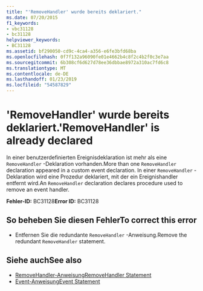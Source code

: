 ```yaml
---
title: "'RemoveHandler' wurde bereits deklariert."
ms.date: 07/20/2015
f1_keywords:
- vbc31128
- bc31128
helpviewer_keywords:
- BC31128
ms.assetid: bf290050-cd9c-4ca4-a356-e6fe3bfd68ba
ms.openlocfilehash: 0f7f132a96090fe01e4662b4c8f2c4b2f0c3e7aa
ms.sourcegitcommit: 6b308cf6d627d78ee36dbbae8972a310ac7fd6c8
ms.translationtype: MT
ms.contentlocale: de-DE
ms.lasthandoff: 01/23/2019
ms.locfileid: "54587829"
---
```

# <a name="removehandler-is-already-declared"></a><span data-ttu-id="e5560-102">'RemoveHandler' wurde bereits deklariert.</span><span class="sxs-lookup"><span data-stu-id="e5560-102">'RemoveHandler' is already declared</span></span>
<span data-ttu-id="e5560-103">In einer benutzerdefinierten Ereignisdeklaration ist mehr als eine `RemoveHandler` -Deklaration vorhanden.</span><span class="sxs-lookup"><span data-stu-id="e5560-103">More than one `RemoveHandler` declaration appeared in a custom event declaration.</span></span> <span data-ttu-id="e5560-104">In einer `RemoveHandler` -Deklaration wird eine Prozedur deklariert, mit der ein Ereignishandler entfernt wird.</span><span class="sxs-lookup"><span data-stu-id="e5560-104">An `RemoveHandler` declaration declares procedure used to remove an event handler.</span></span>  
  
 <span data-ttu-id="e5560-105">**Fehler-ID:** BC31128</span><span class="sxs-lookup"><span data-stu-id="e5560-105">**Error ID:** BC31128</span></span>  
  
## <a name="to-correct-this-error"></a><span data-ttu-id="e5560-106">So beheben Sie diesen Fehler</span><span class="sxs-lookup"><span data-stu-id="e5560-106">To correct this error</span></span>  
  
-   <span data-ttu-id="e5560-107">Entfernen Sie die redundante `RemoveHandler` -Anweisung.</span><span class="sxs-lookup"><span data-stu-id="e5560-107">Remove the redundant `RemoveHandler` statement.</span></span>  
  
## <a name="see-also"></a><span data-ttu-id="e5560-108">Siehe auch</span><span class="sxs-lookup"><span data-stu-id="e5560-108">See also</span></span>
- [<span data-ttu-id="e5560-109">RemoveHandler-Anweisung</span><span class="sxs-lookup"><span data-stu-id="e5560-109">RemoveHandler Statement</span></span>](../../visual-basic/language-reference/statements/removehandler-statement.md)
- [<span data-ttu-id="e5560-110">Event-Anweisung</span><span class="sxs-lookup"><span data-stu-id="e5560-110">Event Statement</span></span>](../../visual-basic/language-reference/statements/event-statement.md)
